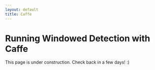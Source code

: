 ```yaml
---
layout: default
title: Caffe
---
```


Running Windowed Detection with Caffe
=====================================

This page is under construction. Check back in a few days! :)
